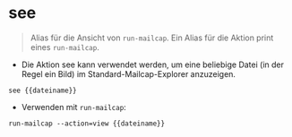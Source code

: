 # see

> Alias für die Ansicht von `run-mailcap`.
> Ein Alias für die Aktion print eines `run-mailcap`.

- Die Aktion see kann verwendet werden, um eine beliebige Datei (in der Regel ein Bild) im Standard-Mailcap-Explorer anzuzeigen.

`see {{dateiname}}`

- Verwenden mit `run-mailcap`:

`run-mailcap --action=view {{dateiname}}`
